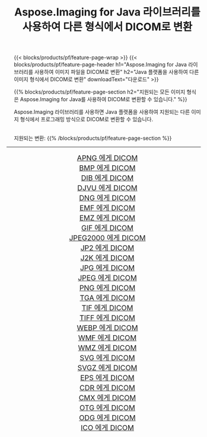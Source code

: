 ﻿---
title: Aspose.Imaging for Java 라이브러리를 사용하여 다른 형식에서 DICOM로 변환 
weight: 3920
url: /ko/java/conversion/to/dicom/ 
lang: ko
langdirlevel: 2
locales: zh-hans,ja,it,ru,de,es,fr,nl,id,lt,pl,pt,vi,tr,ko,zh-hant,ar,hi,th,sv,cs,uk,he
description: Aspose.Imaging을 사용하면 Java를 사용하여 다른 형식에서 DICOM로 변환할 수 있습니다.
---

{{< blocks/products/pf/feature-page-wrap >}}
{{< blocks/products/pf/feature-page-header h1="Aspose.Imaging for Java 라이브러리를 사용하여 이미지 파일을 DICOM로 변환" h2="Java 플랫폼을 사용하여 다른 이미지 형식에서 DICOM로 변환" downloadText="다운로드" >}}


{{% blocks/products/pf/feature-page-section  h2="지원되는 모든 이미지 형식은 Aspose.Imaging for Java를 사용하여 DICOM로 변환할 수 있습니다." %}}
<p align=justify>Aspose.Imaging 라이브러리를 사용하면 Java 플랫폼을 사용하여 지원되는 다른 이미지 형식에서 프로그래밍 방식으로 DICOM로 변환할 수 있습니다.</p>
<br/>
지원되는 변환:
{{% /blocks/products/pf/feature-page-section %}}
<div class="container-fluid productfamilypage bg-gray">
    <div class="convertypes bg-gray agp-content section">
        <div class="container">
		<hr style="margin-left:-20px;"/>
		<div class="row other-converters" style="gap: 10px;font-size: 19px;text-align:center;">
		    <div class='col-md-2 other-converter remove-lp remove-rp'><a href="/imaging/ko/java/conversion/apng-to-dicom/" style="padding:15px;">APNG 에게 DICOM</a></div>
<div class='col-md-2 other-converter remove-lp remove-rp'><a href="/imaging/ko/java/conversion/bmp-to-dicom/" style="padding:15px;">BMP 에게 DICOM</a></div>
<div class='col-md-2 other-converter remove-lp remove-rp'><a href="/imaging/ko/java/conversion/dib-to-dicom/" style="padding:15px;">DIB 에게 DICOM</a></div>
<div class='col-md-2 other-converter remove-lp remove-rp'><a href="/imaging/ko/java/conversion/djvu-to-dicom/" style="padding:15px;">DJVU 에게 DICOM</a></div>
<div class='col-md-2 other-converter remove-lp remove-rp'><a href="/imaging/ko/java/conversion/dng-to-dicom/" style="padding:15px;">DNG 에게 DICOM</a></div>
<div class='col-md-2 other-converter remove-lp remove-rp'><a href="/imaging/ko/java/conversion/emf-to-dicom/" style="padding:15px;">EMF 에게 DICOM</a></div>
<div class='col-md-2 other-converter remove-lp remove-rp'><a href="/imaging/ko/java/conversion/emz-to-dicom/" style="padding:15px;">EMZ 에게 DICOM</a></div>
<div class='col-md-2 other-converter remove-lp remove-rp'><a href="/imaging/ko/java/conversion/gif-to-dicom/" style="padding:15px;">GIF 에게 DICOM</a></div>
<div class='col-md-2 other-converter remove-lp remove-rp'><a href="/imaging/ko/java/conversion/jpeg2000-to-dicom/" style="padding:15px;">JPEG2000 에게 DICOM</a></div>
<div class='col-md-2 other-converter remove-lp remove-rp'><a href="/imaging/ko/java/conversion/jp2-to-dicom/" style="padding:15px;">JP2 에게 DICOM</a></div>
<div class='col-md-2 other-converter remove-lp remove-rp'><a href="/imaging/ko/java/conversion/j2k-to-dicom/" style="padding:15px;">J2K 에게 DICOM</a></div>
<div class='col-md-2 other-converter remove-lp remove-rp'><a href="/imaging/ko/java/conversion/jpg-to-dicom/" style="padding:15px;">JPG 에게 DICOM</a></div>
<div class='col-md-2 other-converter remove-lp remove-rp'><a href="/imaging/ko/java/conversion/jpeg-to-dicom/" style="padding:15px;">JPEG 에게 DICOM</a></div>
<div class='col-md-2 other-converter remove-lp remove-rp'><a href="/imaging/ko/java/conversion/png-to-dicom/" style="padding:15px;">PNG 에게 DICOM</a></div>
<div class='col-md-2 other-converter remove-lp remove-rp'><a href="/imaging/ko/java/conversion/tga-to-dicom/" style="padding:15px;">TGA 에게 DICOM</a></div>
<div class='col-md-2 other-converter remove-lp remove-rp'><a href="/imaging/ko/java/conversion/tif-to-dicom/" style="padding:15px;">TIF 에게 DICOM</a></div>
<div class='col-md-2 other-converter remove-lp remove-rp'><a href="/imaging/ko/java/conversion/tiff-to-dicom/" style="padding:15px;">TIFF 에게 DICOM</a></div>
<div class='col-md-2 other-converter remove-lp remove-rp'><a href="/imaging/ko/java/conversion/webp-to-dicom/" style="padding:15px;">WEBP 에게 DICOM</a></div>
<div class='col-md-2 other-converter remove-lp remove-rp'><a href="/imaging/ko/java/conversion/wmf-to-dicom/" style="padding:15px;">WMF 에게 DICOM</a></div>
<div class='col-md-2 other-converter remove-lp remove-rp'><a href="/imaging/ko/java/conversion/wmz-to-dicom/" style="padding:15px;">WMZ 에게 DICOM</a></div>
<div class='col-md-2 other-converter remove-lp remove-rp'><a href="/imaging/ko/java/conversion/svg-to-dicom/" style="padding:15px;">SVG 에게 DICOM</a></div>
<div class='col-md-2 other-converter remove-lp remove-rp'><a href="/imaging/ko/java/conversion/svgz-to-dicom/" style="padding:15px;">SVGZ 에게 DICOM</a></div>
<div class='col-md-2 other-converter remove-lp remove-rp'><a href="/imaging/ko/java/conversion/eps-to-dicom/" style="padding:15px;">EPS 에게 DICOM</a></div>
<div class='col-md-2 other-converter remove-lp remove-rp'><a href="/imaging/ko/java/conversion/cdr-to-dicom/" style="padding:15px;">CDR 에게 DICOM</a></div>
<div class='col-md-2 other-converter remove-lp remove-rp'><a href="/imaging/ko/java/conversion/cmx-to-dicom/" style="padding:15px;">CMX 에게 DICOM</a></div>
<div class='col-md-2 other-converter remove-lp remove-rp'><a href="/imaging/ko/java/conversion/otg-to-dicom/" style="padding:15px;">OTG 에게 DICOM</a></div>
<div class='col-md-2 other-converter remove-lp remove-rp'><a href="/imaging/ko/java/conversion/odg-to-dicom/" style="padding:15px;">ODG 에게 DICOM</a></div>
<div class='col-md-2 other-converter remove-lp remove-rp'><a href="/imaging/ko/java/conversion/ico-to-dicom/" style="padding:15px;">ICO 에게 DICOM</a></div>
                </div>
        </div>
    </div>
</div>
<br/>


